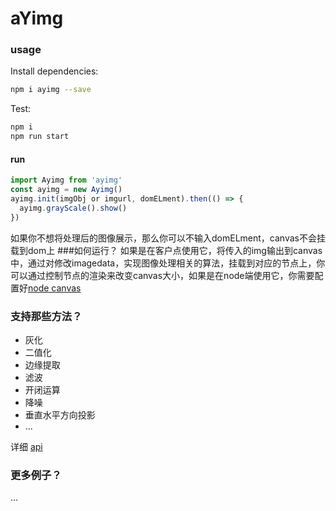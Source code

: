 # aYimg

### usage

Install dependencies:
```bash
npm i ayimg --save
```

Test:
```bash
npm i 
npm run start
```

#### run
```javascript
import Ayimg from 'ayimg'
const ayimg = new Ayimg()
ayimg.init(imgObj or imgurl, domELment).then(() => {
  ayimg.grayScale().show()
})
```
如果你不想将处理后的图像展示，那么你可以不输入domELment，canvas不会挂载到dom上
###如何运行？
   如果是在客户点使用它，将传入的img输出到canvas中，通过对修改imagedata，实现图像处理相关的算法，挂载到对应的节点上，你可以通过控制节点的渲染来改变canvas大小，如果是在node端使用它，你需要配置好[node canvas](https://github.com/Automattic/node-canvas)

### 支持那些方法？
- 灰化
- 二值化
- 边缘提取
- 滤波
- 开闭运算
- 降噪
- 垂直水平方向投影
- ...

详细 [api](https://github.com/takeern/aYimg/tree/master/docs)

### 更多例子？
...